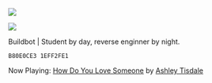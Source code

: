 <a>
  <img align="center" src="https://github-readme-stats.vercel.app/api?username=rain2wood&count_private=true&border_radius=8&theme=tokyonight&include_all_commits=true" />
</a>

![](https://komarev.com/ghpvc/?username=JamieHoSzeYui)

Buildbot | Student by day, reverse enginner by night.

`B80E0CE3 1EFF2FE1`

Now Playing: [How Do You Love Someone](https://open.spotify.com/track/1mMIIaZMPKzfI7ZIeseLfH?si=9d3fd8224824413d) by [Ashley Tisdale](https://open.spotify.com/artist/2ddxtfC0oS8LoktXUHE7YL)
